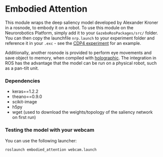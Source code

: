 Embodied Attention
==================

This module wraps the deep saliency model developed by Alexander Kroner in a rosnode, to embody it on a robot.
To use this module on the Neurorobotics Platform, simply add it to your ``GazeboRosPackages/src/`` folder.
You can then copy the launchfile ``nrp.launch`` to your experiment folder and reference it in your ``.exc`` - see the [CDP4 experiment](https://github.com/HBPNeurorobotics/CDP4_experiment) for an example.

Additionally, another rosnode is provided to perform eye movements and save object to memory, when compiled with [holographic](https://github.com/HBPNeurorobotics/holographic).
The integration in ROS has the advantage that the model can be run on a physical robot, such as a pan-tilt unit.

### Dependencies

* keras==1.2.2
* theano==0.9.0
* scikit-image
* h5py
* wget (used to download the weights/topology of the saliency network on first run)

### Testing the model with your webcam

You can use the following launcher:

    roslaunch embodied_attention webcam.launch

